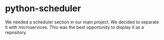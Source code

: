 # python-scheduler
We needed a scheduler section in our main project. We decided to separate it with microservices. This was the best opportunity to display it as a repository.
